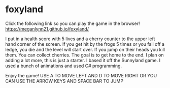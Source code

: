 # foxyland

Click the following link so you can play the game in the browser!
https://meganlynn21.github.io/foxyland/

I put in a health score with 5 lives and a cherry counter to the upper left hand corner of the screen. If you get hit by the frogs 5 times or you fall off a ledge, you die and the level will start over. If you jump on their heads you kill them. You can collect cherries. The goal is to get home to the end. I plan on adding a lot more, this is just a starter. I based it off the Sunnyland game. I used a bunch of animations and used C# programming.

Enjoy the game! 
USE A TO MOVE LEFT AND D TO MOVE RIGHT OR YOU CAN USE THE ARROW KEYS AND SPACE BAR TO JUMP
